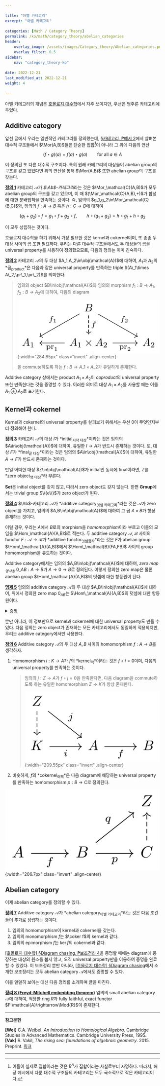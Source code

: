 ```yaml
---

title: "아벨 카테고리"
excerpt: "아벨 카테고리"

categories: [Math / Category Theory]
permalink: /ko/math/category_theory/abelian_categories
header:
    overlay_image: /assets/images/Category_theory/Abelian_categories.png
    overlay_filter: 0.5
sidebar: 
    nav: "category_theory-ko"

date: 2022-12-21
last_modified_at: 2022-12-21
weight: 4

---
```


아벨 카테고리의 개념은 [호몰로지 대수학](/ko/homological_algebra/)에서 자주 쓰이지만, 우선은 범주론 카테고리에 두었다.

## Additive category

앞선 글에서 우리는 일반적인 카테고리를 정의했는데, [§카테고리, ⁋예시 2](/ko/math/category_theory/categories#ex2)에서 살펴본 대수적 구조들에서 $\Mor(A,B)$들은 단순한 집합[^1]이 아니라 그 위에 다음의 연산

$$(f\star g)(a)=f(a)\star g(a)\qquad\text{for all $a\in A$}$$

이 정의된 또 다른 대수적 구조이다. 특히 원래 카테고리의 대상들이 abelian group의 구조를 갖고 있었다면 위의 연산을 통해 $\Mor(A,B)$ 또한 abelian group의 구조를 갖는다.

<div class="definition" markdown="1">

<ins id="df1">**정의 1**</ins> 카테고리 $\mathcal{A}$가 *$\Ab$-카테고리*라는 것은 $\Mor_\mathcal{C}(A,B)$가 모두 abelian group의 구조를 갖고 있으며, 이 때 $(\Mor_\mathcal{C}(A,B),+)$가 합성에 대한 분배법칙을 만족하는 것이다. 즉, 임의의 $g_1,g_2\in\Mor_\mathcal{C}(B,C)$와, 임의의 $f:A\rightarrow B$ 혹은 $h:C\rightarrow D$에 대하여

$$(g_1+g_2)\circ f=g_1\circ f+g_2\circ f,\qquad h\circ(g_1+g_2)=h\circ g_1+h\circ g_2$$

이 모두 성립하는 것이다.

</div>

호몰로지 대수학을 하기 위해서 가장 필요한 것은 kernel과 cokernel이며, 또 종종 두 대상 사이의 곱 또한 필요하다. 우리는 다른 대수적 구조들에서도 두 대상들의 곱을 universal property를 사용하여 정의했으므로, 다음의 정의는 이미 친숙하다.

<div class="definition" markdown="1">

<ins id="df2">**정의 2**</ins> 카테고리 $\mathcal{A}$의 두 대상 $A_1,A_2\in\obj(\mathcal{A})$에 대하여, $A_1$과 $A_2$의 *곱<sub>product</sub>*은 다음과 같은 universal property를 만족하는 triple $(A\_1\times A\_2,\pr\_1,\pr\_2)$를 의미한다.

> 임의의 object $B\in\obj(\mathcal{A})$와 임의의 morphism $f_1:B\rightarrow A_1, f_2:B\rightarrow A_2$에 대하여, 다음의 diagram
>
> ![universal_property_of_product](/assets/images/Category_theory/Abelian_categories-1.png){:width="284.85px" class="invert" .align-center}
>
> 을 commute하도록 하는 $f:B\rightarrow A\_1\times A\_2$가 유일하게 존재한다.

</div>

Additive category 상에서는 product $A_1\times A_2$이 *coproduct*의 universal property 또한 만족한다는 것을 증명할 수 있다. 이러한 의미로 대상 $A_1\times A_2$를 사용할 때는 이를 $A_1\oplus A_2$로 표기한다. 

## Kernel과 cokernel

Kernel과 cokernel의 universal property를 살펴보기 위해서는 우선 $0$이 무엇인지부터 정의해야 한다.

<div class="definition" markdown="1">

<ins id="df3">**정의 3**</ins> 카테고리 $\mathcal{A}$의 대상 $I$가 *initial<sub>시작 대상</sub>*이라는 것은 임의의 $A\in\obj(\mathcal{A})$에 대하여, 유일한 $I\rightarrow A$가 반드시 존재하는 것이다. 또, 대상 $F$가 *final<sub>끝 대상</sub>*이라는 것은 임의의 $A\in\obj(\mathcal{A})$에 대하여, 유일한 $A\rightarrow F$가 반드시 존재하는 것이다.

만일 어떠한 대상 $Z\in\obj(\mathcal{A})$가 initial인 동시에 final이라면, $Z$를 *zero object<sub>영 대상</sub>*라 부른다.

</div>

$\mathbf{Set}$은 initial object를 갖지 않고, 따라서 zero object도 갖지 않는다. 한편 $\mathbf{Group}$에서는 trivial group $\\{e\\}$가 zero object가 된다.

<div class="definition" markdown="1">

<ins id="df4">**정의 4**</ins> $\Ab$-카테고리 $\mathcal{A}$가 *additive category<sub>덧셈 카테고리</sub>*라는 것은 $\mathcal{A}$가 zero object를 가지고, 임의의 $A,B\in\obj(\mathcal{A})$에 대하여 그 곱 $A\times B$가 항상 존재하는 것이다.

</div>

이럴 경우, 우리는 $A$에서 $B$로의 morphism을 *homomorphism*이라 부르고 이들의 모임을 $\Hom_\mathcal{A}(A,B)$로 적는다. 두 additive category $\mathcal{A},\mathcal{B}$ 사이의 functor $F:\mathcal{A}\rightarrow\mathcal{B}$가 *additive functor<sub>덧셈함자</sub>*라는 것은 $F$가 abelian group $\Hom\_\mathcal{A}(A,B)$에서 $\Hom\_\mathcal{B}(FA,FB)$ 사이의 group homomorphism을 유도하는 것이다.

Additive category에서는 임의의 $A,B\in\obj(\mathcal{A})$에 대하여, *zero map<sub>영사상</sub>* $0\_{AB}:A\rightarrow B$가 $A\rightarrow 0\rightarrow B$로 정의된다. 이렇게 정의한 zero map은 물론 abelian group $\Hom\_\mathcal{A}(A,B)$의 덧셈에 대한 항등원이 된다.

<div class="proposition" markdown="1">

<ins id="pp5">**명제 5**</ins> 임의의 additive category $\mathcal{A}$와 두 대상 $A,B\in\obj(\mathcal{A})$에 대하여, 위에서 정의한 zero map $0_{AB}$는 $\Hom\_\mathcal{A}(A,B)$의 덧셈에 대한 항등원이다.

</div>
<details class="proof" markdown="1">
<summary>증명</summary>

Zero object $0$에서 $B$로의 morphism $0\_{0B}$가 유일하게 존재한다. 따라서 $0\_{0B}+0\_{0B}=0\_{0B}$가 성립한다. 이제 주어진 명제는 다음의 식

$$0_{AB}+0_{AB}=0_{0B}\circ0_{A0}+0_{0B}\circ0_{A0}=(0_{0B}+0_{0B})\circ 0_{A0}=0_{0B}\circ 0_{A0}=0_{AB}$$

으로부터 자명하다.

</details>

뿐만 아니라, 이 정보만으로 kernel과 cokernel에 대한 universal property도 만들 수 있다. 다음 정의는 zero object가 존재하는 모든 카테고리에서도 동일하게 적용되지만, 우리는 additive category에서만 사용한다.

<div class="definition" markdown="1">

<ins id="df6">**정의 6**</ins> Additive category $\mathcal{A}$의 두 대상 $A,B$ 사이의 homomorphism $f:A\rightarrow B$를 생각하자.

1. Homomorphism $i:K\rightarrow A$가 $f$의 *kernel<sub>핵</sub>*이라는 것은 $f\circ i=0$이며, 다음의 universal property를 만족하는 것이다.
    > 임의의 $j:Z\rightarrow A$가 $f\circ j=0$을 만족한다면, 다음 diagram을 commute하도록 하는 유일한 homomorphism $Z\rightarrow K$가 항상 존재한다.
    >
    > ![universal_property_of_kernel](/assets/images/Category_theory/Abelian_categories-2.png){:width="209.55px" class="invert" .align-center}
2. 비슷하게, $f$의 *cokernel<sub>여핵</sub>*은 다음 diagram에 해당하는 universal property를 만족하는 homomorphism $p:B\rightarrow C$로 정의된다.

![universal_property_of_cokernel](/assets/images/Category_theory/Abelian_categories-3.png){:width="206.7px" class="invert" .align-center}

</div>

## Abelian category

이제 abelian category를 정의할 수 있다.

<div class="definition" markdown="1">

<ins id="df7">**정의 7**</ins> Additive category $\mathcal{A}$가 *abelian category<sub>아벨 카테고리</sub>*라는 것은 다음 조건들이 추가로 성립하는 것이다.

1. 임의의 homomorphism이 kernel과 cokernel을 갖는다.
2. 임의의 monomorphism $f$는 $\coker f$의 kernel과 같다.
3. 임의의 epimorphism $f$는 $\ker f$의 cokernel과 같다.

</div>

[\[호몰로지 대수학\] §Diagram chasing, ⁋보조정리 4](/ko/math/homological_algebra/diagram_chasing#lem4)을 증명할 때에는 diagram에 등장하는 대상의 원소를 봅지 않고, 오직 universal property만을 이용하여 증명을 완료할 수 있었다. 이 보조정리 뿐만 아니라, [\[호몰로지 대수학\] §Diagram chasing](/ko/math/homological_algebra/diagram_chasing)에서 소개한 보조정리는 모두 abelian category $\mathcal{A}$에서도 증명할 수 있다.

이를 일일히 보이는 대신 다음 정리를 소개하며 글을 마친다.

<div class="proposition" markdown="1">

<ins id="thm8">**정리 8 (Freyd-Mitchell embedding theorem)**</ins> 임의의 small abelian category $\mathcal{A}$에 대하여, 적당한 ring $R$과 fully faithful, exact functor $F:\mathcal{A}\rightarrow\Mod{R}$이 존재한다.

</div>

---

**참고문헌**

**[Wei]** C.A. Weibel. *An Introduction to Homological Algebra*. Cambridge Studies in Advanced Mathematics. Cambridge University Press, 1995.  
**[Vak]** R. Vakil, *The rising sea: foundations of algebraic geometry*. 2015. Preprint. [링크](http://math.stanford.edu/~vakil/216blog/FOAGnov1817public.pdf)

---

[^1]: 이들이 실제로 집합이라는 것은 $B^A$가 집합이라는 사실로부터 자명하다. 따라서, 해당 예시에서 다룬 대수적 구조들의 카테고리는 모두 국소적으로 작은 카테고리이다. 